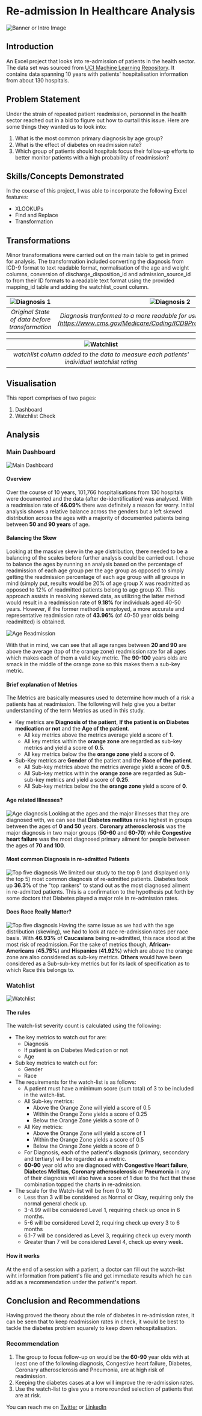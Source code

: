 # Re-admission In Healthcare Analysis

![Banner or Intro Image](20230517_125954_0000.png)
## Introduction

An Excel project that looks into re-admission of patients in the health sector. The data set was sourced from [UCI Machine Learning Repository](https://archive.ics.uci.edu/ml/datasets/Diabetes+130-US+hospitals+for+years+1999-2008#). It contains data spanning 10 years with patients' hospitalisation information from about 130 hospitals.

## Problem Statement

Under the strain of repeated patient readmission, personnel in the health sector reached out in a bid to figure out how to curtail this issue.
Here are some things they wanted us to look into:
1. What is the most common primary diagnosis by age group?
2. What is the effect of diabetes on readmission rate?
3. Which group of patients should hospitals focus their follow-up efforts to better monitor patients with a high probability of readmission?

## Skills/Concepts Demonstrated

In the course of this project, I was able to incorporate the following Excel features:
- XLOOKUPs
- Find and Replace
- Transformation
## Transformations

Minor transformations were carried out on the main table to get in primed for analysis.
The transformation included converting the diagnosis from ICD-9 format to text readable format, normalisation of the age and weight columns, conversion of discharge_disposition_id and admission_source_id to from their ID formats to a readable text format using the provided mapping_id table and adding the watchlist_count column.

| ![Diagnosis 1](diagnosis_1.png) |![Diagnosis 2](diagnosis_2.png)|
|:---:|:---:|
|*Original State of data before transformation*|*Diagnosis tranformed to a more readable for using data from [www.cms.gov](https://www.cms.gov/Medicare/Coding/ICD9ProviderDiagnosticCodes/codes)*|

| ![Watchlist](watchlist_score.png) |
|:---:|
|*watchlist column added to the data to measure each patients' individual watchlist rating*|
## Visualisation

This report comprises of two pages:
1. Dashboard
2. Watchlist Check

## Analysis

### Main Dashboard

![Main Dashboard](patient_readmission.png)

#### Overview
Over the course of 10 years, 101,766 hospitalisations from 130 hospitals were documented and the data (after de-identification) was analysed. With a readmission rate of **46.09%** there was definitely a reason for worry.
Initial analysis shows a relative balance across the genders but a left skewed distribution across the ages with a majority of documented patients being between **50 and 90 years** of age.

#### Balancing the Skew
Looking at the massive skew in the age distribution, there needed to be a balancing of the scales before further analysis could be carried out.
I chose to balance the ages by running an analysis based on the percentage of readmission of each age group per the age group as opposed to simply getting the readmission percentage of each age group with all groups in mind (simply put, results would be 20% of age group X was readmitted as opposed to 12% of readmitted patients belong to age group X). This approach assists in resolving skewed data, as utilizing the latter method would result in a readmission rate of **9.18%** for individuals aged 40-50 years. However, if the former method is employed, a more accurate and representative readmission rate of **43.96%** (of 40-50 year olds being readmitted) is obtained.

![Age Readmission](age_readmission.png)

With that in mind, we can see that all age ranges between **20 and 90** are above the average (top of the orange zone) readmission rate for all ages which makes each of them a valid key metric. The **90-100** years olds are smack in the middle of the orange zone so this makes them a sub-key metric.

#### Brief explanation of Metrics
The Metrics are basically measures used to determine how much of a risk a patients has at readmission.
The following will help give you a better understanding of the term Metrics as used in this study.
- Key metrics are **Diagnosis of the patient**, **If the patient is on Diabetes medication or not** and the **Age of the patient**.
	- All key metrics above the metrics average yield a score of **1**.
	- All key metrics within the **orange zone** are regarded as sub-key metrics and yield a score of **0.5**.
	- All key metrics below the the **orange zone** yield a score of **0**.
- Sub-Key metrics are **Gender** of the patient and the **Race of the patient**.
	- All Sub-key metrics above the metrics average yield a score of **0.5**.
	- All Sub-key metrics within the **orange zone** are regarded as Sub-sub-key metrics and yield a score of **0.25**.
	- All Sub-key metrics below the the **orange zone** yield a score of **0**.

#### Age related Illnesses?
![Age diagnosis](age_diagnosis.png)
Looking at the ages and the major illnesses that they are diagnosed with, we can see that **Diabetes mellitus** ranks highest in groups between the ages of **0 and 50** years. **Coronary atherosclerosis** was the major diagnosis in two major groups (**50-60** and **60-70**) while **Congestive heart failure** was the most diagnosed primary ailment for people between the ages of **70 and 100**.

#### Most common Diagnosis in re-admitted Patients
![Top five diagnosis](diagnosis_readmission.png)
We limited our study to the top 9 (and displayed only the top 5) most common diagnosis of re-admitted patients. Diabetes took up **36.3%** of the  "top rankers" to stand out as the most diagnosed ailment in re-admitted patients. This is a confirmation to the hypothesis put forth by some doctors that Diabetes played a major role in re-admission rates.

#### Does Race Really Matter?
![Top five diagnosis](race_readmission.png)
Having the same issue as we had with the age distribution (skewing), we had to look at race re-admission rates per race basis.
With **46.93%** of **Caucasians** being re-admitted, this race stood at the most risk of readmission. For the sake of metrics though, **African-Americans** (**45.75%**) and **Hispanics** (**41.92%**) which are above the orange zone are also considered as sub-key metrics. **Others** would have been considered as a Sub-sub-key metrics but for its lack of specification as to which Race this belongs to.

### Watchlist

![Watchlist](watch_list_metrics.png)

#### The rules
The watch-list severity count is calculated using the following:
- The key metrics to watch out for are:
	- Diagnosis
	- If patient is on Diabetes Medication or not
	- Age
- Sub key metrics to watch out for:
	- Gender
	- Race
- The requirements for the watch-list is as follows:
	- A patient must have a minimum score (sum total) of 3 to be included in the watch-list.
	- All Sub-key metrics:
		- Above the Orange Zone will yield a score of 0.5
		- Within the Orange Zone yields a score of 0.25
		- Below the Orange Zone yields a score of 0
	- All Key metrics:
		- Above the Orange Zone will yield a score of 1
		- Within the Orange Zone yields a score of 0.5
		- Below the Orange Zone yields a score of 0
	- For Diagnosis, each of the patient's diagnosis (primary, secondary and tertiary) will be regarded as a metric.
	- **60-90** year old who are diagnosed with **Congestive Heart failure**, **Diabetes Mellitus**, **Coronary atherosclerosis** or **Pneumonia** in any of their diagnosis will also have a score of 1 due to the fact that these combination topped the charts in re-admission.
- The scale for the Watch-list will be from 0 to 10
	- Less than 3 will be considered as Normal or Okay, requiring only the normal general check up.
	- 3-4.99 will be considered Level 1, requiring check up once in 6 months.
	- 5-6 will be considered Level 2, requiring check up every 3 to 6 months
	- 6.1-7 will be considered as Level 3, requiring check up every month
	- Greater than 7 will be considered Level 4, check up every week.

#### How it works
At the end of a session with a patient, a doctor can fill out the watch-list wiht information from patient's file and get immediate results which he can add as a recommendation under the patient's report.

## Conclusion and Recommendations

Having proved the theory about the role of diabetes in re-admission rates, it can be seen that to keep readmission rates in check, it would be best to tackle the diabetes problem squarely to keep down rehospitalisation.
### Recommendation
1. The group to focus follow-up on would be the **60-90** year olds with at least one of the following diagnosis, Congestive heart failure, Diabetes, Coronary atherosclerosis and Pneumonia, are at high risk of readmission.
2. Keeping the diabetes cases at a low will improve the re-admission rates.
3. Use the watch-list to give you a more rounded selection of patients that are at risk.



You can reach me on [Twitter](https://twitter.com/emmanwashili) or [LinkedIn](https://www.linkedin.com/in/emmanuel-nwashili-7051097b)
